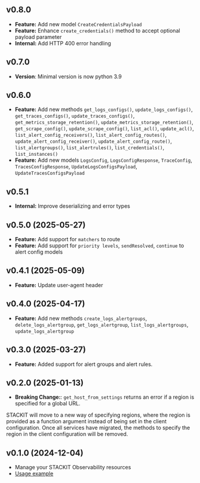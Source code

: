 ## v0.8.0
- **Feature:** Add new model `CreateCredentialsPayload`
- **Feature:** Enhance `create_credentials()` method to accept optional payload parameter 
- **Internal:** Add HTTP 400 error handling

## v0.7.0
- **Version**: Minimal version is now python 3.9

## v0.6.0
- **Feature:** Add new methods `get_logs_configs()`, `update_logs_configs()`, `get_traces_configs()`, `update_traces_configs()`, `get_metrics_storage_retention()`, `update_metrics_storage_retention()`, `get_scrape_config()`, `update_scrape_config()`, `list_acl()`, `update_acl()`, `list_alert_config_receivers()`, `list_alert_config_routes()`, `update_alert_config_receiver()`, `update_alert_config_route()`, `list_alertgroups()`, `list_alertrules()`, `list_credentials()`, `list_instances()`
- **Feature:** Add new models `LogsConfig`, `LogsConfigResponse`, `TraceConfig`, `TracesConfigResponse`, `UpdateLogsConfigsPayload`, `UpdateTracesConfigsPayload`

## v0.5.1
- **Internal:** Improve deserializing and error types

## v0.5.0 (2025-05-27)
- **Feature:** Add support for `matchers` to route
- **Feature:** Add support for `priority levels`, `sendResolved`, `continue` to alert config models

## v0.4.1 (2025-05-09)
- **Feature:** Update user-agent header

## v0.4.0 (2025-04-17)
- **Feature:** Add new methods `create_logs_alertgroups`, `delete_logs_alertgroup`, `get_logs_alertgroup`, `list_logs_alertgroups`, `update_logs_alertgroup`

## v0.3.0 (2025-03-27)
- **Feature:** Added support for alert groups and alert rules.

## v0.2.0 (2025-01-13)
- **Breaking Change:**: `get_host_from_settings` returns an error if a region is specified for a global URL.

STACKIT will move to a new way of specifying regions, where the region is provided as a function argument instead of being set in the client configuration. Once all services have migrated, the methods to specify the region in the client configuration will be removed.

## v0.1.0 (2024-12-04)
- Manage your STACKIT Observability resources
- [Usage example](https://github.com/stackitcloud/stackit-sdk-python/tree/main/examples/observability)
